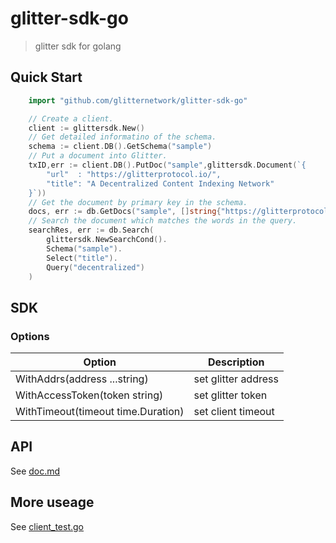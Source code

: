 # glitter-sdk-go

> glitter sdk for golang

## Quick Start

```go
	import "github.com/glitternetwork/glitter-sdk-go"
```

```go
	// Create a client.
	client := glittersdk.New()
	// Get detailed informatino of the schema.
	schema := client.DB().GetSchema("sample")
	// Put a document into Glitter.
	txID,err := client.DB().PutDoc("sample",glittersdk.Document(`{
		"url"  : "https://glitterprotocol.io/",
		"title": "A Decentralized Content Indexing Network"
	}`))
	// Get the document by primary key in the schema.
	docs, err := db.GetDocs("sample", []string{"https://glitterprotocol.io/"})
	// Search the document which matches the words in the query.
	searchRes, err := db.Search(
		glittersdk.NewSearchCond().
		Schema("sample").
		Select("title").
		Query("decentralized")
	)
```

## SDK
### Options

|Option|Description|
|----|----|
|WithAddrs(address ...string)|set glitter address|
|WithAccessToken(token string)|set glitter token|
|WithTimeout(timeout time.Duration)|set client timeout|

## API

See [doc.md](doc.md)

## More useage

See [client_test.go](client_test.go)
